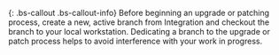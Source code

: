 {: .bs-callout .bs-callout-info}
Before beginning an upgrade or patching process, create a new, active branch from Integration and checkout the branch to your local workstation. Dedicating a branch to the upgrade or patch process helps to avoid interference with your work in progress.